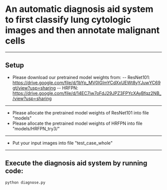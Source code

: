 # An automatic diagnosis aid system to first classify lung cytologic images and then annotate malignant cells

---
## Setup
-  Please download our pretrained model weights from:
-- ResNet101: https://drive.google.com/file/d/1bYp_MV0IGImYCdXxUEWt8yYJuwYC69gt/view?usp=sharing
-- HRFPN: https://drive.google.com/file/d/14EC7iw7oFdJ29JPZ3FPYcXAyBfqz2NB_/view?usp=sharing
---
- Please allocate the pretrained model weights of ResNet101 into file "models"
- Please allocate the pretrained model weights of HRFPN into file "models/HRFPN_try3/"
---
- Put your input images into file "test_case_whole"
---
## Execute the diagnosis aid system by running code:
```
python diagnose.py
```
